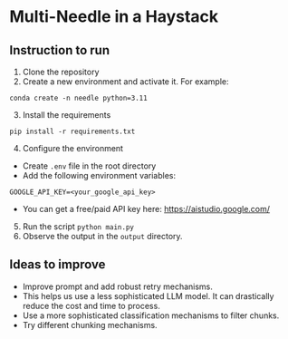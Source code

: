 # Multi-Needle in a Haystack

## Instruction to run

1. Clone the repository
2. Create a new environment and activate it.
For example:
```
conda create -n needle python=3.11
```

3. Install the requirements
```
pip install -r requirements.txt
```
4. Configure the environment
- Create `.env` file in the root directory
- Add the following environment variables:
```
GOOGLE_API_KEY=<your_google_api_key>
```
- You can get a free/paid API key here: https://aistudio.google.com/

5. Run the script
`python main.py`
6. Observe the output in the `output` directory.

## Ideas to improve

- Improve prompt and add robust retry mechanisms.
- This helps us use a less sophisticated LLM model. It can drastically reduce the cost and time to process.
- Use a more sophisticated classification mechanisms to filter chunks.
- Try different chunking mechanisms.